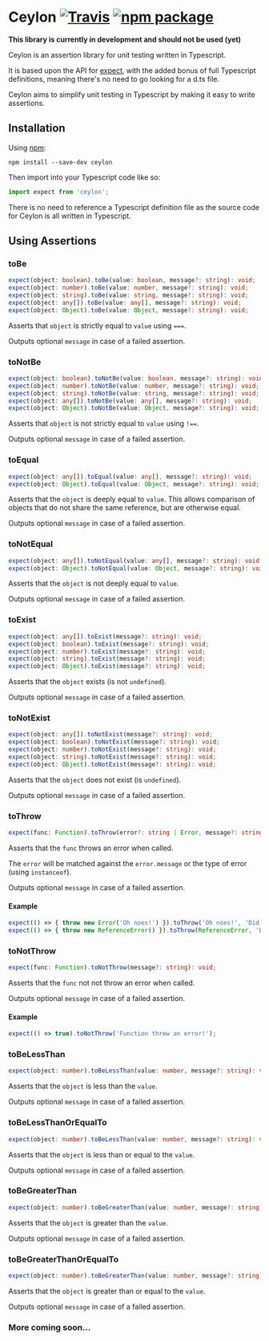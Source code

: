 # Ceylon [![Travis][build-badge]][build] [![npm package][npm-badge]][npm]

[build-badge]: https://img.shields.io/travis/dylanparry/ceylon/master.svg?style=flat-square
[build]: https://travis-ci.org/dylanparry/ceylon

[npm-badge]: https://img.shields.io/npm/v/ceylon.svg?style=flat-square
[npm]: https://www.npmjs.org/package/ceylon

**This library is currently in development and should not be used (yet)**

Ceylon is an assertion library for unit testing written in Typescript.

It is based upon the API for [expect](https://github.com/mjackson/expect/), with the added bonus of full Typescript definitions, meaning there's no need to go looking for a d.ts file.

Ceylon aims to simplify unit testing in Typescript by making it easy to write assertions.

## Installation

Using [npm](https://www.npmjs.com/package/ceylon):

    npm install --save-dev ceylon

Then import into your Typescript code like so:

```typescript
import expect from 'ceylon';
```

There is no need to reference a Typescript definition file as the source code for Ceylon is all written in Typescript.

## Using Assertions

### toBe

```typescript
expect(object: boolean).toBe(value: boolean, message?: string): void;
expect(object: number).toBe(value: number, message?: string): void;
expect(object: string).toBe(value: string, message?: string): void;
expect(object: any[]).toBe(value: any[], message?: string): void;
expect(object: Object).toBe(value: Object, message?: string): void;
```

Asserts that `object` is strictly equal to `value` using `===`.

Outputs optional `message` in case of a failed assertion.

### toNotBe

```typescript
expect(object: boolean).toNotBe(value: boolean, message?: string): void;
expect(object: number).toNotBe(value: number, message?: string): void;
expect(object: string).toNotBe(value: string, message?: string): void;
expect(object: any[]).toNotBe(value: any[], message?: string): void;
expect(object: Object).toNotBe(value: Object, message?: string): void;
```

Asserts that `object` is not strictly equal to `value` using `!==`.

Outputs optional `message` in case of a failed assertion.

### toEqual

```typescript
expect(object: any[]).toEqual(value: any[], message?: string): void;
expect(object: Object).toEqual(value: Object, message?: string): void;
```

Asserts that the `object` is deeply equal to `value`. This allows comparison of objects that do not share the same reference, but are otherwise equal.

Outputs optional `message` in case of a failed assertion.

### toNotEqual

```typescript
expect(object: any[]).toNotEqual(value: any[], message?: string): void;
expect(object: Object).toNotEqual(value: Object, message?: string): void;
```

Asserts that the `object` is not deeply equal to `value`.

Outputs optional `message` in case of a failed assertion.

### toExist

```typescript
expect(object: any[]).toExist(message?: string): void;
expect(object: boolean).toExist(message?: string): void;
expect(object: number).toExist(message?: string): void;
expect(object: string).toExist(message?: string): void;
expect(object: Object).toExist(message?: string): void;
```

Asserts that the `object` exists (is not `undefined`).

Outputs optional `message` in case of a failed assertion.

### toNotExist

```typescript
expect(object: any[]).toNotExist(message?: string): void;
expect(object: boolean).toNotExist(message?: string): void;
expect(object: number).toNotExist(message?: string): void;
expect(object: string).toNotExist(message?: string): void;
expect(object: Object).toNotExist(message?: string): void;
```

Asserts that the `object` does not exist (is `undefined`).

Outputs optional `message` in case of a failed assertion.

### toThrow

```typescript
expect(func: Function).toThrow(error?: string | Error, message?: string): void;
```

Asserts that the `func` throws an error when called.

The `error` will be matched against the `error.message` or the type of error (using `instanceof`).

Outputs optional `message` in case of a failed assertion.

#### Example

```typescript
expect(() => { throw new Error('Oh noes!') }).toThrow('Oh noes!', 'Did not throw "Oh noes!"');
expect(() => { throw new ReferenceError() }).toThrow(ReferenceError, 'Did not throw a ReferenceError!');
```

### toNotThrow

```typescript
expect(func: Function).toNotThrow(message?: string): void;
```

Asserts that the `func` not not throw an error when called.

Outputs optional `message` in case of a failed assertion.

#### Example

```typescript
expect(() => true).toNotThrow('Function threw an error!');
```

### toBeLessThan

```typescript
expect(object: number).toBeLessThan(value: number, message?: string): void;
```

Asserts that the `object` is less than the `value`.

Outputs optional `message` in case of a failed assertion.

### toBeLessThanOrEqualTo

```typescript
expect(object: number).toBeLessThan(value: number, message?: string): void;
```

Asserts that the `object` is less than or equal to the `value`.

Outputs optional `message` in case of a failed assertion.

### toBeGreaterThan

```typescript
expect(object: number).toBeGreaterThan(value: number, message?: string): void;
```

Asserts that the `object` is greater than the `value`.

Outputs optional `message` in case of a failed assertion.

### toBeGreaterThanOrEqualTo

```typescript
expect(object: number).toBeGreaterThan(value: number, message?: string): void;
```

Asserts that the `object` is greater than or equal to the `value`.

Outputs optional `message` in case of a failed assertion.

### More coming soon…
